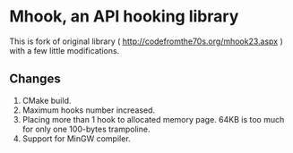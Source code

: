 Mhook, an API hooking library
======

This is fork of original library ( http://codefromthe70s.org/mhook23.aspx )
with a few little modifications.

Changes
-------

1. CMake build.
2. Maximum hooks number increased.
3. Placing more than 1 hook to allocated memory page. 64KB is too much for
   only one 100-bytes trampoline.
4. Support for MinGW compiler.
